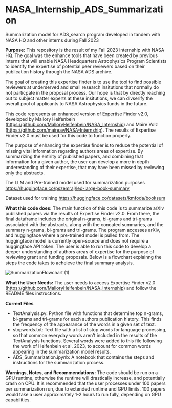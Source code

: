 # NASA_Internship_ADS_Summarization
Summarization model for ADS_search program developed in tandem with NASA HQ and other interns during Fall 2023

**Purpose:** This repository is the result of my Fall 2023 Internship with NASA HQ. The goal was the enhance tools that have been created by previous interns that will enable NASA Headquarters Astrophysics Program Scientists to identify the expertise of potential peer reviewers based on their publication history through the NASA ADS archive. 

The goal of creating this expertise finder is to use the tool to find possible reviewers at underserved and small research insitutions that normally do not particpate in the proposal process. Our hope is that by directly reaching out to subject matter experts at these insitutions, we can divserify the overall pool of applicants to NASA Astrophysics funds in the future. 

This code represents an enhanced version of Expertise Finder v2.0, developed by Mallory Helfenbein (https://github.com/MalloryHelfenbein/NASA_Internship) and Máire Volz (https://github.com/maireav/NASA-Internship). The results of Expertise Finder v2.0 must be used for this code to function properly.

The purpose of enhancing the expertise finder is to reduce the potential of missing vital information regarding authors areas of expertise. By summarizing the entirity of published papers, and combining that information for a given author, the user can develop a more in depth underestanding of their expertise, that may have been missed by reviewing only the abstracts. 

The LLM and Pre-trained model used for summarization purposes https://huggingface.co/pszemraj/led-large-book-summary

Dataset used for training https://huggingface.co/datasets/kmfoda/booksum

**What this code does:** The main function of this code is to summarize arXiv published papers via the results of Expertise Finder v2.0. From there, the final dataframe includes the original n-grams, bi-grams and tri-grams associated with the abstracts, along with the concated summaries, and the summary n-grams, bi-grams and tri-grams. The program accesses arXiv, and huggingface where a pre-trained model is pulled from. The huggingface model is currently open-source and does not require a huggingface API token. The user is able to run this code to develop a deeper understanding of authors areas of expertise for the purpose of reviewing grant and funding proposals. Below is a flowchart explainng the steps the code takes to acheieve the final summary analysis. 

![SummarizationFlowchart (1)](https://github.com/hoarei/NASA_Internship_ADS_Summarization/assets/117953058/3ddf1dce-e05c-42d3-84b8-0c499acfe20d)

**What the User Needs:** The user needs to access Expertise Finder v2.0 (https://github.com/MalloryHelfenbein/NASA_Internship) and follow the README files instructions. 

**Current Files**
- TextAnalysis.py: Python file with functions that determine top n-grams, bi-grams and tri-grams for each authors publication history. This finds the frequency of the appearance of the words in a given set of text. 
- stopwords.txt: Text file with a list of stop words for language processing, so that common everyday words aren't included in the results of the TextAnalysis functions. Several words were added to this file following the work of Helfenbein et al. 2023, to account for common words appearing in the summarization model results. 
- ADS_Summarization.ipynb: A notebook that contains the steps and instructions for the summarization process. 

**Warnings, Notes, and Recommendations:** The code should be run on a GPU runtime, otherwise the runtime will drastically increase, and potentially crash on CPU. It is recommended that the user processes under 100 papers per summarization run, due to extended runtime and GPU limits. 100 papers would take a user approximately 1-2 hours to run fully, depending on GPU capabilities. 
